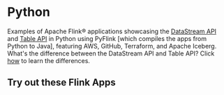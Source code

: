 # Python
Examples of Apache Flink® applications showcasing the [DataStream API](https://nightlies.apache.org/flink/flink-docs-release-1.20/docs/dev/python/datastream/intro_to_datastream_api/) and [Table API](https://nightlies.apache.org/flink/flink-docs-release-1.20/docs/dev/python/table/intro_to_table_api/) in Python using PyFlink [which compiles the apps from Python to Java], featuring AWS, GitHub, Terraform, and Apache Iceberg.  What's the difference between the DataStream API and Table API?  Click [how](../.blog/datastream-vs-table-api.md) to learn the differences.

## Try out these Flink Apps
